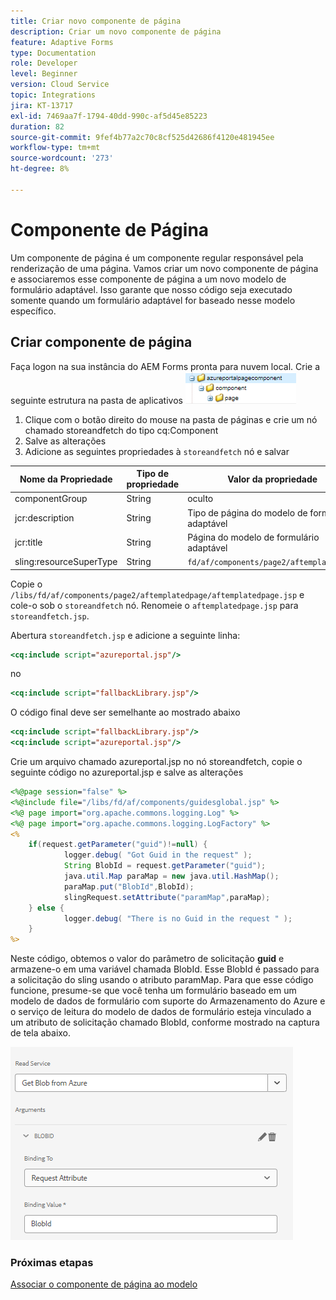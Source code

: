 ```yaml
---
title: Criar novo componente de página
description: Criar um novo componente de página
feature: Adaptive Forms
type: Documentation
role: Developer
level: Beginner
version: Cloud Service
topic: Integrations
jira: KT-13717
exl-id: 7469aa7f-1794-40dd-990c-af5d45e85223
duration: 82
source-git-commit: 9fef4b77a2c70c8cf525d42686f4120e481945ee
workflow-type: tm+mt
source-wordcount: '273'
ht-degree: 8%

---
```


# Componente de Página 

Um componente de página é um componente regular responsável pela renderização de uma página. Vamos criar um novo componente de página e associaremos esse componente de página a um novo modelo de formulário adaptável. Isso garante que nosso código seja executado somente quando um formulário adaptável for baseado nesse modelo específico.

## Criar componente de página

Faça logon na sua instância do AEM Forms pronta para nuvem local. Crie a seguinte estrutura na pasta de aplicativos
![page-component](./assets/page-component1.png)

1. Clique com o botão direito do mouse na pasta de páginas e crie um nó chamado storeandfetch do tipo cq:Component
1. Salve as alterações
1. Adicione as seguintes propriedades à `storeandfetch` nó e salvar

| **Nome da Propriedade** | **Tipo de propriedade** | **Valor da propriedade** |
|-------------------------|-------------------|----------------------------------------|
| componentGroup | String | oculto |
| jcr:description | String | Tipo de página do modelo de formulário adaptável |
| jcr:title | String | Página do modelo de formulário adaptável |
| sling:resourceSuperType | String | `fd/af/components/page2/aftemplatedpage` |

Copie o `/libs/fd/af/components/page2/aftemplatedpage/aftemplatedpage.jsp` e cole-o sob o `storeandfetch` nó. Renomeie o `aftemplatedpage.jsp` para `storeandfetch.jsp`.

Abertura `storeandfetch.jsp` e adicione a seguinte linha:

```jsp
<cq:include script="azureportal.jsp"/>
```

no

```jsp
<cq:include script="fallbackLibrary.jsp"/>
```

O código final deve ser semelhante ao mostrado abaixo

```jsp
<cq:include script="fallbackLibrary.jsp"/>
<cq:include script="azureportal.jsp"/>
```

Crie um arquivo chamado azureportal.jsp no nó storeandfetch, copie o seguinte código no azureportal.jsp e salve as alterações

```jsp
<%@page session="false" %>
<%@include file="/libs/fd/af/components/guidesglobal.jsp" %>
<%@ page import="org.apache.commons.logging.Log" %>
<%@ page import="org.apache.commons.logging.LogFactory" %>
<%
    if(request.getParameter("guid")!=null) {
            logger.debug( "Got Guid in the request" );
            String BlobId = request.getParameter("guid");
            java.util.Map paraMap = new java.util.HashMap();
            paraMap.put("BlobId",BlobId);
            slingRequest.setAttribute("paramMap",paraMap);
    } else {
            logger.debug( "There is no Guid in the request " );
    }            
%>
```

Neste código, obtemos o valor do parâmetro de solicitação **guid** e armazene-o em uma variável chamada BlobId. Esse BlobId é passado para a solicitação do sling usando o atributo paramMap. Para que esse código funcione, presume-se que você tenha um formulário baseado em um modelo de dados de formulário com suporte do Armazenamento do Azure e o serviço de leitura do modelo de dados de formulário esteja vinculado a um atributo de solicitação chamado BlobId, conforme mostrado na captura de tela abaixo.

![fdm-request-attribute](./assets/fdm-request-attribute.png)

### Próximas etapas

[Associar o componente de página ao modelo](./associate-page-component.md)
